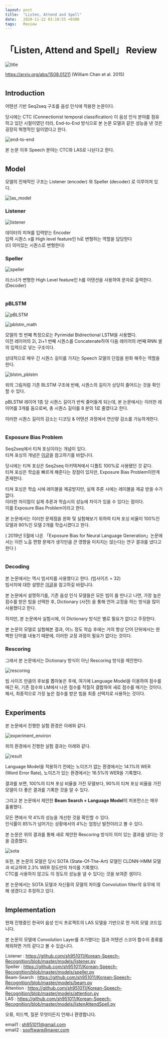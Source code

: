 ```yaml
---
layout: post
title:  "Listen, Attend and Spell"
date:   2020-11-22 03:10:55 +0300
tags:   Review
---
```

# 「Listen, Attend and Spell」 Review  
  
![title](https://postfiles.pstatic.net/MjAyMDAyMjBfMTY4/MDAxNTgyMTI0ODQ4MTQ4.atLsczYj39_WahxOcLp2eQAvAwbO_uFY3s57CwVoKwUg.z87Ok0avCEU6v0C7L-ymtGjvjQNcgLwsrs-nVi2p4rwg.PNG.sooftware/image.png?type=w773)  
  
https://arxiv.org/abs/1508.01211  (William Chan et al. 2015)  
  #
## **Introduction**  
  
어텐션 기반 Seq2seq 구조를 음성 인식에 적용한 논문이다.  
  
당시에는 CTC (Connectionist temporal classification) 이 음성 인식 분야를 점유하고 있던 시절이였던 터라, End-to-End 방식으로 본 논문 모델과 같은 성능을 낸 것은 굉장히 혁명적인 일이였다고 한다.  
  
![end-to-end](https://postfiles.pstatic.net/MjAyMDAyMjBfMjQ2/MDAxNTgyMTI1Mjk5Njg0.9S4lvnYbptl5VZvmn2ju2k0Rlq0bjaebYS_oRGdyLfEg.1rqJhW8PZ_noH55AS2RCsDVYXWmDO3qwMl9Q41ZXqlsg.PNG.sooftware/image.png?type=w773)  
  
본 논문 이후 Speech 분야는 CTC와 LAS로 나뉜다고 한다.  
  #
## **Model**
  
모델의 전체적인 구조는 Listener (encoder) 와 Speller (decoder) 로 이루어져 있다.  
  
![las_model](https://postfiles.pstatic.net/MjAyMDAyMjBfNDEg/MDAxNTgyMTI1MDY0MjAz.I1hSxVSWm_YNA1c9EFqe6jetEsPnEePULmJqPWOi3tkg.P_qGbmj96CmKp6RFaCvY5qhu_c7mu8jkbC4s9_UYycog.PNG.sooftware/image.png?type=w773)  

### **Listener**

![listener](https://postfiles.pstatic.net/MjAyMDAyMjBfNDcg/MDAxNTgyMTI1NTIyMDI1.g0Hl_gv9eMqMtPNCJ7V3FFgAB4Ki0NEdm9bD3WB5ZOEg.SvRIOEMLXCR-0wikkqIl0J4yHehtYyHodr0PyntyLMwg.PNG.sooftware/image.png?type=w773)
  
데이터의 피쳐를 입력받는 Encoder  
입력 시퀀스 x를 High level feature인 h로 변형하는 역할을 담당한다  
(더 의미있는 시퀀스로 변형한다)  
  
### **Speller**
  
![speller](https://postfiles.pstatic.net/MjAyMDAyMjBfMjYw/MDAxNTgyMTI1NTI0OTg2.pg_moBT5kOqM9OsZGVlsJlTbcnm4S_yxICgbjhYu7qcg.rbNb4kqRfZT5d1UbQ5sgq9YXGezYai4pN4O4W1MNrCcg.PNG.sooftware/image.png?type=w773)  
  
리스너가 변형한 High Level feature인 h를 어텐션을 사용하여 문자로 출력한다. (Decoder)  
  #
### **pBLSTM**  
  
![pBLSTM](https://postfiles.pstatic.net/MjAyMDAyMjBfMTkx/MDAxNTgyMTI1ODA1ODkw.8GOtCZNfdDXZuTO46FXUnHf1Fxis7zv-CSoUT6pCGU8g.mIZEx-VA4qEG0ELa0AzRZQ16vJkBvy1f6Cp8QiH9UnIg.PNG.sooftware/image.png?type=w773)  
  
![pblstm_math](https://postfiles.pstatic.net/MjAyMDAyMjBfMTE3/MDAxNTgyMTI1NTMwNzg1.TIns05VCjY4QXexRHEg5s4os_ELoGylFCgIHCBdGMI0g.tBiGMeTPxS60YofPiqMItgvdwzOLu6jt__Y_E8BPq1Ig.PNG.sooftware/image.png?type=w773)  

모델의 첫 번째 특징으로는 Pyrimidal Bidirectional LSTM을 사용했다.  
이전 레이어의 2i, 2i+1 번째 시퀀스를 Concatenate하여 다음 레이어의 i번째 RNN 셀의 입력으로 넣는 구조이다.  
  
상대적으로 매우 긴 시퀀스 길이를 가지는 Speech 모델의 단점을 완화 해주는 역할을 한다.  
  
![blstm_pblstm](https://postfiles.pstatic.net/MjAyMDAyMjBfMjUx/MDAxNTgyMTI2MDA1NDQy.gdw6LQR1ZZlEm8C5bl9SMqNSiaH8LrK-mU5N9yB1GPQg.uthp2jVUQdBFX5rRLDGoPLyQOp1RpZurRyeulPbMUCog.PNG.sooftware/image.png?type=w773)  
  
위의 그림처럼 기존 BLSTM 구조에 반해, 시퀀스의 길이가 상당히 줄어드는 것을 확인할 수 있다.  
  
pBLSTM 레이어 1층 당 시퀀스 길이가 반씩 줄어들게 되는데, 본 논문에서는 이러한 레이어를 3개를 둠으로써, 총 시퀀스 길이를 8 분의 1로 줄였다고 한다.  
  
이러한 시퀀스 길이의 감소는 디코딩 & 어텐션 과정에서 연산량 감소를 가능하게한다.  
  #
### **Exposure Bias Problem**  
  
Seq2seq에서 티쳐 포싱이라는 개념이 있다.  
티쳐 포싱의 개념은 [이글](https://blog.naver.com/sooftware/221790750668)을 참고하기를 바랍니다.  
  
당시에는 티쳐 포싱은 Seq2seq 아키텍쳐에서 디폴트 100%로 사용됐던 것 같다.  
티쳐 포싱은 학습을 빠르게 해준다는 장점이 있지만, Exposure Bias Problem이란게 존재한다.  
  
티쳐 포싱은 학습 시에 레이블을 제공받지만, 실제 추론 시에는 레이블을 제공 받을 수가 없다.  
이러한 차이점이 실제 추론과 학습시의 성능에 차이가 있을 수 있다는 점이다.  
이를 Exposure Bias Problem이라고 한다.  
  
본 논문에서는 이러한 문제점을 완화 및 실험해보기 위하여 티쳐 포싱 비율이 100%인 모델과 90%인 모델 2개를 학습시켰다고 한다.  
  
( 2019년 5월에 나온 「Exposure Bias for Neural Language Generation」논문에서는 이런 노출 편향 문제가 생각만큼 큰 영향을 미치지는 않는다는 연구 결과를 냈다고 한다 )  
  #
### **Decoding**  
  
본 논문에서는 역시 빔서치를 사용했다고 한다. (빔사이즈 = 32)  
빔서치에 대한 설명은 [이글](https://blog.naver.com/sooftware/221809101199)을 참고하길 바랍니다.  
  
본 논문에서 설명하기를, 기존 음성 인식 모델들은 모든 빔이 <eos>를 만나고 나면, 가장 높은 점수를 받은 빔을 선택한 후, Dictionary (사전) 을 통해 언어 교정을 하는 방식을 많이 사용했다고 한다.  
  
하지만, 본 논문에서 실험시에, 이 DIctionary 방식은 별로 필요가 없다고 주장한다.  
  
본 논문의 모델로 실험해본 결과, 어느 정도 학습 후에는 거의 항상 단어 단위에서는 완벽한 단어를 내놓기 때문에, 이러한 교정 과정이 필요가 없다는 것이다.  
  
### **Rescoring**  
  
그래서 본 논문에서는 Dictionary 방식이 아닌 Rescoring 방식을 제안한다.  
  
![rescoring](https://postfiles.pstatic.net/MjAyMDAyMjBfMjg5/MDAxNTgyMTI3MDQ3Mzg0.IwmLo-utBNEc-BMIkuECTa6OCU2YwCAN5pLszMvmsYEg.aiJDdfZk9tLz-MokkndcGfBqOXdjnk8T4fXx7oU5ws4g.PNG.sooftware/image.png?type=w773)

빔 사이즈 만큼의 후보를 뽑아놓은 후에, 여기에 Language Model을 이용하여 점수를 매긴 뒤, 기존 점수와 LM에서 나온 점수를 적절히 결합하여 새로 점수를 매기는 것이다.  
해서, 최종적으로 가장 높은 점수를 받은 빔을 최종 선택지로 사용하는 것이다.  
  #
## **Experiments**
  
본 논문에서 진행한 실험 환경은 아래와 같다.  
  
![experiment_environ](https://postfiles.pstatic.net/MjAyMDAyMjBfMTA3/MDAxNTgyMTI3MjE3ODEx.gsza0dxPeS7OsNdTBGjqqmSpYuIAlDISegj6U2khtiIg.bIp8Ru57DtM58V7q1W3ESzltTbSogWSMnQZyM_SKo5cg.PNG.sooftware/image.png?type=w773)  
  
위의 환경에서 진행한 실험 결과는 아래와 같다.  
  
![result](https://postfiles.pstatic.net/MjAyMDAyMjBfMzAg/MDAxNTgyMTI3MjI3ODA3.FF88MejgiXadN5VqA68HiSFx8NJ6dQ0RtblcaN6M2uUg.LShKDPYxbrbwcPOKoK32JCvbV1_CHnkJmjyaO-vNWH0g.PNG.sooftware/image.png?type=w773)  
  
Language Model을 적용하기 전에는 노이즈가 없는 환경에서는 14.1%의 WER (Word Error Rate), 노이즈가 있는 환경에서는 16.5%의 WER을 기록했다.  
  
결과를 보면, 100%의 티쳐 포싱 비율을 가진 모델보다, 90%의 티쳐 포싱 비율을 가진 모델이 더 좋은 결과를 기록한 것을 알 수 있다.  
  
그리고 본 논문에서 제안한 **Beam Search + Language Model**의 퍼포먼스는 매우 훌륭했다.  
  
모든 면에서 약 4%의 성능을 개선한 것을 확인할 수 있다.   
인식률이 85%가 넘어가는 상황에서의 4%는 엄청난 발전이라고 볼 수 있다.  
  
본 논문은 위의 결과를 통해 새로 제안한 Rescoring 방식이 의미 있는 결과를 냈다는 것을 검증했다.  
  
![sota](https://postfiles.pstatic.net/MjAyMDAyMjBfMTA5/MDAxNTgyMTI3MjM3NDYx.LR6q0OJM0HSqOotAz38FBPg6rTssjBg_rcEkXqQYrGIg.VGG1b4X6-RQdxp0JhZ-gFb7-Ge7fe4UzwFyPiz4ftbIg.PNG.sooftware/image.png?type=w773)  
  
또한, 본 논문의 모델은 당시 SOTA (State-Of-The-Art) 모델인 CLDNN-HMM 모델과 비교하여 2.3% WER 정도만의 차이를 기록했다.  
CTC를 사용하지 않고도 이 정도의 성능을 낼 수 있다는 것을 보여준 셈이다.  
  
본 논문에서는 SOTA 모델과 자신들의 모델의 차이를 Convolution filter의 유무에 의해 생겼다고 추정하고 있다.  
  
#
  
## Implementation  
  
현재 진행중인 한국어 음성 인식 프로젝트의 LAS 모델을 기반으로 한 저희 모델 코드입니다.  
  
본 논문의 모델에 Convolution Layer를 추가했다는 점과 어텐션 스코어 함수의 종류를 제외하면 거의 같다고 볼 수 있습니다.  
  
Listener : https://github.com/sh951011/Korean-Speech-Recognition/blob/master/models/listener.py  
Speller : https://github.com/sh951011/Korean-Speech-Recognition/blob/master/models/speller.py  
Beam-Search : https://github.com/sh951011/Korean-Speech-Recognition/blob/master/models/beam.py  
Attention : https://github.com/sh951011/Korean-Speech-Recognition/blob/master/models/attention.py  
LAS : https://github.com/sh951011/Korean-Speech-Recognition/blob/master/models/listenAttendSpell.py  
  
  
오류, 피드백, 질문 무엇이든지 언제나 환영합니다.  
  
email1 : sh951011@gmail.com  
email2 : sooftware@naver.com  
